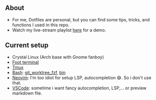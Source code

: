 ## About

- For me, Dotfiles are personal, but you can find some tips, tricks, and functions I used in this repo.
- Watch my live-stream playlist [here](https://www.youtube.com/playlist?list=PLcazFfFZIFPld0UvU7OxYl6ayyBJ6MvY7) for a demo.

## Current setup

- Crystal Linux (Arch base with Gnome fanboy)
- [Foot terminal](./foot/foot.ini)
- [Tmux](./tmux/tmux.conf)
- [Bash](./bash/bashrc): [git_worktree_fzf](https://github.com/thuanowa/git_worktree_fzf), [bin](./bin)
- [Neovim](./nvim/): I'm too idiot for setup LSP, autocompletion 😅. So i don't use that.
- [VSCode](./profile.code-profile): sometime i want fancy autocompletion, LSP,... or preview markdown file.
